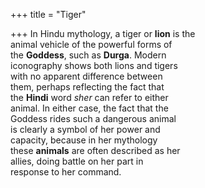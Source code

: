 +++
title = "Tiger"

+++
In Hindu mythology, a tiger or **lion** is the  
animal vehicle of the powerful forms of  
the **Goddess**, such as **Durga**. Modern  
iconography shows both lions and tigers  
with no apparent difference between  
them, perhaps reflecting the fact that  
the **Hindi** word *sher* can refer to either  
animal. In either case, the fact that the  
Goddess rides such a dangerous animal  
is clearly a symbol of her power and  
capacity, because in her mythology  
these **animals** are often described as her  
allies, doing battle on her part in  
response to her command.